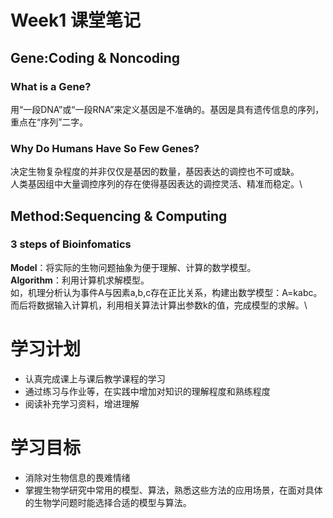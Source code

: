# Week1 课堂笔记

## Gene:Coding & Noncoding
### What is a Gene?
用“一段DNA”或“一段RNA”来定义基因是不准确的。基因是具有遗传信息的序列，重点在“序列”二字。
### Why Do Humans Have So Few Genes?
决定生物复杂程度的并非仅仅是基因的数量，基因表达的调控也不可或缺。\
人类基因组中大量调控序列的存在使得基因表达的调控灵活、精准而稳定。\

## Method:Sequencing &  Computing
### 3 steps of Bioinfomatics
**Model**：将实际的生物问题抽象为便于理解、计算的数学模型。\
**Algorithm**：利用计算机求解模型。\
如，机理分析认为事件A与因素a,b,c存在正比关系，构建出数学模型：A=kabc。\
而后将数据输入计算机，利用相关算法计算出参数k的值，完成模型的求解。\

# 学习计划
+ 认真完成课上与课后教学课程的学习
+ 通过练习与作业等，在实践中增加对知识的理解程度和熟练程度
+ 阅读补充学习资料，增进理解

# 学习目标
+ 消除对生物信息的畏难情绪
+ 掌握生物学研究中常用的模型、算法，熟悉这些方法的应用场景，在面对具体的生物学问题时能选择合适的模型与算法。


